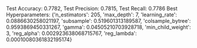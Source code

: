 Test Accuracy: 0.7782, Test Precision: 0.7815, Test Recall: 0.7786
Best Hyperparameters: {'n_estimators': 205, 'max_depth': 7, 'learning_rate': 0.0886630258021197, 'subsample': 0.519601313189587, 'colsample_bytree': 0.9593869450331267, 'gamma': 0.04505210703928718, 'min_child_weight': 3, 'reg_alpha': 0.002923638068715767, 'reg_lambda': 0.00010080361832195174}
